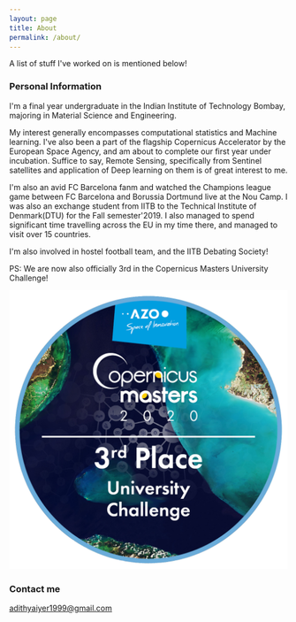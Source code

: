 ```yaml
---
layout: page
title: About
permalink: /about/
---
```


A list of stuff I've worked on is mentioned below!

### Personal Information

I'm a final year undergraduate in the Indian Institute of Technology Bombay, majoring in Material Science and Engineering. 

My interest generally encompasses computational statistics and Machine learning. I've also been a part of the flagship Copernicus Accelerator by the European Space Agency, and am about to complete our first year under incubation. Suffice to say, Remote Sensing, specifically from Sentinel satellites and application of Deep learning on them is of great interest to me. 

I'm also an avid FC Barcelona fanm and watched the Champions league game between FC Barcelona and Borussia Dortmund live at the Nou Camp. I was also an exchange student from IITB to the Technical Institute of Denmark(DTU) for the Fall semester'2019. I also managed to spend significant time travelling across the EU in my time there, and managed to visit over 15 countries.

I'm also involved in hostel football team, and the IITB Debating Society!

PS: We are now also officially 3rd in the Copernicus Masters University Challenge!

![Badge](CopMa_label-UNI3rd_2020.png)


### Contact me

[adithyaiyer1999@gmail.com](mailto:email@domain.com)